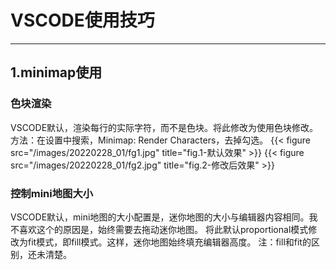 # VSCODE使用技巧


---
## 1.minimap使用
### 色块渲染
VSCODE默认，渲染每行的实际字符，而不是色块。将此修改为使用色块修改。
方法：在设置中搜索，Minimap: Render Characters，去掉勾选。
{{< figure src="/images/20220228_01/fg1.jpg" title="fig.1-默认效果" >}}
{{< figure src="/images/20220228_01/fg2.jpg" title="fig.2-修改后效果" >}}

### 控制mini地图大小
VSCODE默认，mini地图的大小配置是，迷你地图的大小与编辑器内容相同。我不喜欢这个的原因是，始终需要去拖动迷你地图。
将此默认proportional模式修改为fit模式，即fill模式。这样，迷你地图始终填充编辑器高度。
注：fill和fit的区别，还未清楚。

